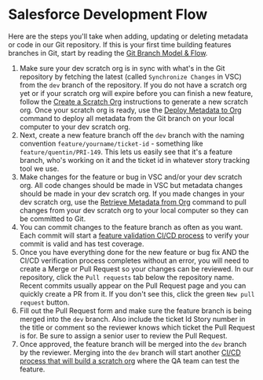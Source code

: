# Salesforce Development Flow
Here are the steps you'll take when adding, updating or deleting metadata or code in our Git repository. If this is your first time building features branches in Git, start by reading the [Git Branch Model & Flow](Salesforce-Git-Branching-Model.md).

1. Make sure your dev scratch org is in sync with what's in the Git repository by fetching the latest (called `Synchronize Changes` in VSC) from the `dev` branch of the repository. If you do not have a scratch org yet or if your scratch org will expire before you can finish a new feature, follow the [Create a Scratch Org](Salesforce-Development-Setup.md#Create-a-Scratch-Org) instructions to generate a new scratch org. Once your scratch org is ready, use the [Deploy Metadata to Org](Salesforce-Development-Setup.md#Deploy-Metadata-to-Org) command to deploy all metadata from the Git branch on your local computer to your dev scratch org.
2. Next, create a new feature branch off the `dev` branch with the naming convention `feature/yourname/ticket-id` - something like `feature/quentin/PRI-149`. This lets us easily see that it's a feature branch, who's working on it and the ticket id in whatever story tracking tool we use.
3. Make changes for the feature or bug in VSC and/or your dev scratch org. All code changes should be made in VSC but metadata changes should be made in your dev scratch org. If you made changes in your dev scratch org, use the [Retrieve Metadata from Org](Salesforce-Development-Setup.md#Retrieve-Metadata-from-Org) command to pull changes from your dev scratch org to your local computer so they can be committed to Git.
4. You can commit changes to the feature branch as often as you want. Each commit will start a [feature validation CI/CD process](Salesforce-CICD-Process.md#Commit-to-feature-branch) to verify your commit is valid and has test coverage.
5. Once you have everything done for the new feature or bug fix AND the CI/CD verification process completes without an error, you will need to create a Merge or Pull Request so your changes can be reviewed. In our repository, click the `Pull requests` tab below the repository name. Recent commits usually appear on the Pull Request page and you can quickly create a PR from it. If you don't see this, click the green `New pull request` button.
6. Fill out the Pull Request form and make sure the feature branch is being merged into the `dev` branch. Also include the ticket Id Story number in the title or comment so the reviewer knows which ticket the Pull Request is for. Be sure to assign a senior user to review the Pull Request.
7. Once approved, the feature branch will be merged into the `dev` branch by the reviewer. Merging into the `dev` branch will start another [CI/CD process that will build a scratch org](Salesforce-CICD-Process.md#Merge-feature-branch-to-dev-branch) where the QA team can test the feature.

